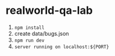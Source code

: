 # realworld-qa-lab

1. `npm install`
2. create data/bugs.json
3. `npm run dev`
4. `server running on localhost:${PORT}`
